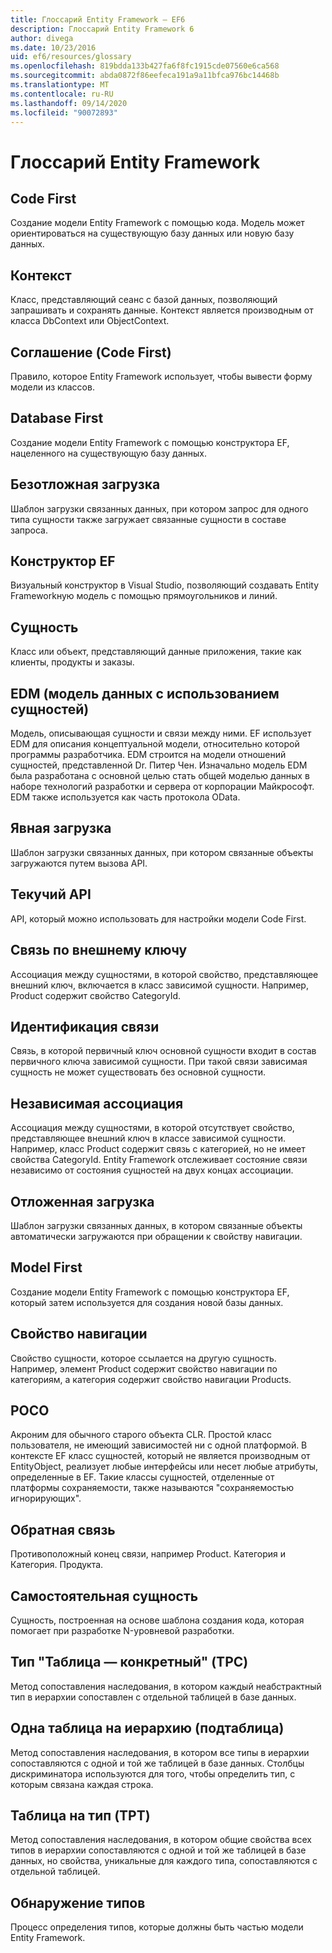 ```yaml
---
title: Глоссарий Entity Framework — EF6
description: Глоссарий Entity Framework 6
author: divega
ms.date: 10/23/2016
uid: ef6/resources/glossary
ms.openlocfilehash: 819bdda133b427fa6f8fc1915cde07560e6ca568
ms.sourcegitcommit: abda0872f86eefeca191a9a11bfca976bc14468b
ms.translationtype: MT
ms.contentlocale: ru-RU
ms.lasthandoff: 09/14/2020
ms.locfileid: "90072893"
---
```

# <a name="entity-framework-glossary"></a>Глоссарий Entity Framework
## <a name="code-first"></a>Code First
Создание модели Entity Framework с помощью кода. Модель может ориентироваться на существующую базу данных или новую базу данных.

## <a name="context"></a>Контекст
Класс, представляющий сеанс с базой данных, позволяющий запрашивать и сохранять данные. Контекст является производным от класса DbContext или ObjectContext.

## <a name="convention-code-first"></a>Соглашение (Code First)
Правило, которое Entity Framework использует, чтобы вывести форму модели из классов.

## <a name="database-first"></a>Database First
Создание модели Entity Framework с помощью конструктора EF, нацеленного на существующую базу данных.

## <a name="eager-loading"></a>Безотложная загрузка
Шаблон загрузки связанных данных, при котором запрос для одного типа сущности также загружает связанные сущности в составе запроса.

## <a name="ef-designer"></a>Конструктор EF
Визуальный конструктор в Visual Studio, позволяющий создавать Entity Frameworkную модель с помощью прямоугольников и линий.

## <a name="entity"></a>Сущность
Класс или объект, представляющий данные приложения, такие как клиенты, продукты и заказы.

## <a name="entity-data-model"></a>EDM (модель данных с использованием сущностей)
Модель, описывающая сущности и связи между ними. EF использует EDM для описания концептуальной модели, относительно которой программы разработчика. EDM строится на модели отношений сущностей, представленной Dr. Питер Чен. Изначально модель EDM была разработана с основной целью стать общей моделью данных в наборе технологий разработки и сервера от корпорации Майкрософт. EDM также используется как часть протокола OData.

## <a name="explicit-loading"></a>Явная загрузка
Шаблон загрузки связанных данных, при котором связанные объекты загружаются путем вызова API.

## <a name="fluent-api"></a>Текучий API
API, который можно использовать для настройки модели Code First.

## <a name="foreign-key-association"></a>Связь по внешнему ключу
Ассоциация между сущностями, в которой свойство, представляющее внешний ключ, включается в класс зависимой сущности. Например, Product содержит свойство CategoryId.

## <a name="identifying-relationship"></a>Идентификация связи
Связь, в которой первичный ключ основной сущности входит в состав первичного ключа зависимой сущности. При такой связи зависимая сущность не может существовать без основной сущности.

## <a name="independent-association"></a>Независимая ассоциация
Ассоциация между сущностями, в которой отсутствует свойство, представляющее внешний ключ в классе зависимой сущности. Например, класс Product содержит связь с категорией, но не имеет свойства CategoryId. Entity Framework отслеживает состояние связи независимо от состояния сущностей на двух концах ассоциации.

## <a name="lazy-loading"></a>Отложенная загрузка
Шаблон загрузки связанных данных, в котором связанные объекты автоматически загружаются при обращении к свойству навигации.

## <a name="model-first"></a>Model First
Создание модели Entity Framework с помощью конструктора EF, который затем используется для создания новой базы данных.

## <a name="navigation-property"></a>Свойство навигации
Свойство сущности, которое ссылается на другую сущность. Например, элемент Product содержит свойство навигации по категориям, а категория содержит свойство навигации Products.

## <a name="poco"></a>POCO
Акроним для обычного старого объекта CLR. Простой класс пользователя, не имеющий зависимостей ни с одной платформой. В контексте EF класс сущностей, который не является производным от EntityObject, реализует любые интерфейсы или несет любые атрибуты, определенные в EF. Такие классы сущностей, отделенные от платформы сохраняемости, также называются "сохраняемостью игнорирующих".  

## <a name="relationship-inverse"></a>Обратная связь
Противоположный конец связи, например Product. Категория и Категория. Продукта.

## <a name="self-tracking-entity"></a>Самостоятельная сущность
Сущность, построенная на основе шаблона создания кода, которая помогает при разработке N-уровневой разработки.

## <a name="table-per-concrete-type-tpc"></a>Тип "Таблица — конкретный" (TPC)
Метод сопоставления наследования, в котором каждый неабстрактный тип в иерархии сопоставлен с отдельной таблицей в базе данных.

## <a name="table-per-hierarchy-tph"></a>Одна таблица на иерархию (подтаблица)
Метод сопоставления наследования, в котором все типы в иерархии сопоставляются с одной и той же таблицей в базе данных. Столбцы дискриминатора используются для того, чтобы определить тип, с которым связана каждая строка.

## <a name="table-per-type-tpt"></a>Таблица на тип (TPT)
Метод сопоставления наследования, в котором общие свойства всех типов в иерархии сопоставляются с одной и той же таблицей в базе данных, но свойства, уникальные для каждого типа, сопоставляются с отдельной таблицей.

## <a name="type-discovery"></a>Обнаружение типов
Процесс определения типов, которые должны быть частью модели Entity Framework.
